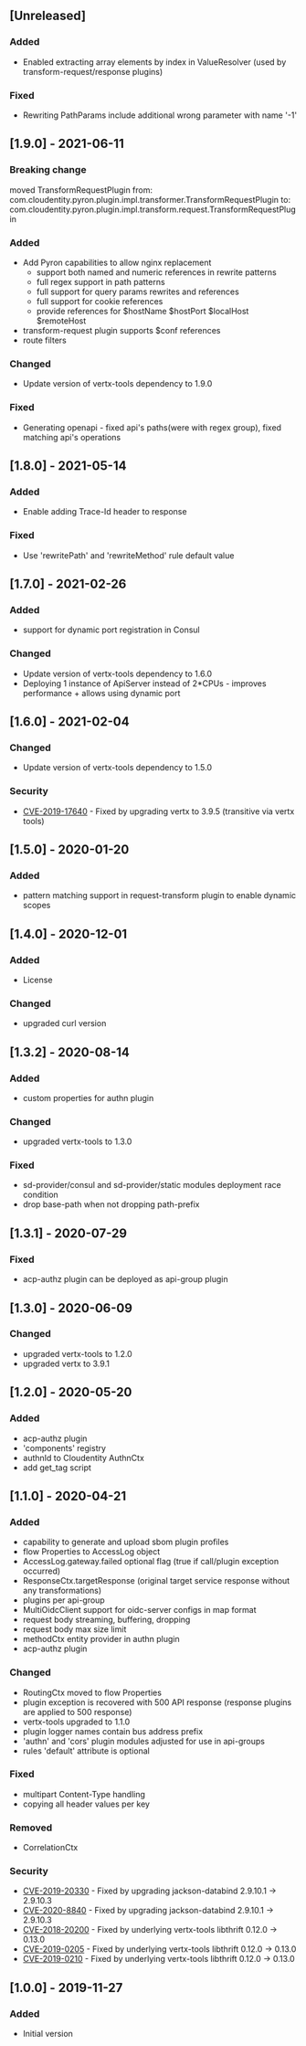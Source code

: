 ## [Unreleased]
### Added
- Enabled extracting array elements by index in ValueResolver (used by transform-request/response plugins)

### Fixed
- Rewriting PathParams include additional wrong parameter with name '-1'

## [1.9.0] - 2021-06-11

### Breaking change
moved TransformRequestPlugin
from: com.cloudentity.pyron.plugin.impl.transformer.TransformRequestPlugin
to: com.cloudentity.pyron.plugin.impl.transform.request.TransformRequestPlugin

### Added
- Add Pyron capabilities to allow nginx replacement
  - support both named and numeric references in rewrite patterns
  - full regex support in path patterns
  - full support for query params rewrites and references
  - full support for cookie references
  - provide references for $hostName $hostPort $localHost $remoteHost
- transform-request plugin supports $conf references
- route filters

### Changed
- Update version of vertx-tools dependency to 1.9.0

### Fixed
- Generating openapi - fixed api's paths(were with regex group), fixed matching api's operations  

## [1.8.0] - 2021-05-14
### Added
- Enable adding Trace-Id header to response
### Fixed
- Use 'rewritePath' and 'rewriteMethod' rule default value

## [1.7.0] - 2021-02-26
### Added
- support for dynamic port registration in Consul

### Changed
- Update version of vertx-tools dependency to 1.6.0
- Deploying 1 instance of ApiServer instead of 2*CPUs - improves performance + allows using dynamic port

## [1.6.0] - 2021-02-04
### Changed
- Update version of vertx-tools dependency to 1.5.0

### Security
- [CVE-2019-17640](https://nvd.nist.gov/vuln/detail/CVE-2019-17640) - Fixed by upgrading vertx to 3.9.5 (transitive via vertx tools)

## [1.5.0] - 2020-01-20
### Added
- pattern matching support in request-transform plugin to enable dynamic scopes

## [1.4.0] - 2020-12-01
### Added
- License
### Changed
- upgraded curl version

## [1.3.2] - 2020-08-14
### Added
- custom properties for authn plugin
### Changed
- upgraded vertx-tools to 1.3.0
### Fixed
- sd-provider/consul and sd-provider/static modules deployment race condition
- drop base-path when not dropping path-prefix

## [1.3.1] - 2020-07-29

### Fixed
- acp-authz plugin can be deployed as api-group plugin

## [1.3.0] - 2020-06-09
### Changed
- upgraded vertx-tools to 1.2.0
- upgraded vertx to 3.9.1

## [1.2.0] - 2020-05-20
### Added
- acp-authz plugin
- 'components' registry
- authnId to Cloudentity AuthnCtx
- add get_tag script

## [1.1.0] - 2020-04-21
### Added
- capability to generate and upload sbom plugin profiles
- flow Properties to AccessLog object
- AccessLog.gateway.failed optional flag (true if call/plugin exception occurred)
- ResponseCtx.targetResponse (original target service response without any transformations)
- plugins per api-group
- MultiOidcClient support for oidc-server configs in map format
- request body streaming, buffering, dropping
- request body max size limit
- methodCtx entity provider in authn plugin
- acp-authz plugin

### Changed
- RoutingCtx moved to flow Properties
- plugin exception is recovered with 500 API response (response plugins are applied to 500 response)
- vertx-tools upgraded to 1.1.0
- plugin logger names contain bus address prefix
- 'authn' and 'cors' plugin modules adjusted for use in api-groups
- rules 'default' attribute is optional

### Fixed
- multipart Content-Type handling
- copying all header values per key

### Removed
- CorrelationCtx

### Security
- [CVE-2019-20330](https://nvd.nist.gov/vuln/detail/CVE-2019-20330) - Fixed by upgrading jackson-databind 2.9.10.1 -> 2.9.10.3
- [CVE-2020-8840](https://nvd.nist.gov/vuln/detail/CVE-2020-8840) - Fixed by upgrading jackson-databind 2.9.10.1 -> 2.9.10.3
- [CVE-2018-20200](https://nvd.nist.gov/vuln/detail/CVE-2018-20200) - Fixed by underlying vertx-tools libthrift 0.12.0 -> 0.13.0
- [CVE-2019-0205](https://nvd.nist.gov/vuln/detail/CVE-2019-0205) - Fixed by underlying vertx-tools libthrift 0.12.0 -> 0.13.0
- [CVE-2019-0210](https://nvd.nist.gov/vuln/detail/CVE-2019-0210) - Fixed by underlying vertx-tools libthrift 0.12.0 -> 0.13.0

## [1.0.0] - 2019-11-27
### Added
- Initial version
